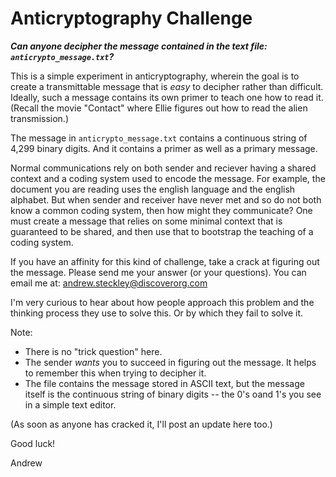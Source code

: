 # Anticryptography Challenge

**_Can anyone decipher the message contained in the text file: 
`anticrypto_message.txt`?_**

This is a simple experiment in anticryptography, wherein the goal is to create a transmittable message that is *easy* to decipher rather than difficult. Ideally, such a message contains its own primer to teach one how to read it.
(Recall the movie "Contact" where Ellie figures out how to read the alien transmission.) 

The message in `anticrypto_message.txt` contains a continuous string of 4,299 binary digits. And it contains a primer as well as a primary message.

Normal communications rely on both sender and reciever having a shared context and a coding system used to encode the message. 
For example, the document you are reading uses the english language and the english alphabet.
But when sender and receiver have never met and so do not both know a common coding system, then how might they communicate? 
One must create a message that relies on some minimal context that is guaranteed to be shared, and then use that to bootstrap the teaching of a coding system.

If you have an affinity for this kind of challenge, take a crack at figuring out the message. 
Please send me your answer (or your questions). You can email me at:
andrew.steckley@discoverorg.com

I'm very curious to hear about how people approach this problem and the thinking process they use to solve this. Or by which they fail to solve it.

Note:
* There is no "trick question" here. 
* The sender *wants* you to succeed in figuring out the message. It helps to remember this when trying to decipher it.
* The file contains the message stored in ASCII text, but the message itself is the continuous string of binary digits -- the 0's oand 1's you see in a simple text editor.

(As soon as anyone has cracked it, I'll post an update here too.)

Good luck!

Andrew 
 
  
